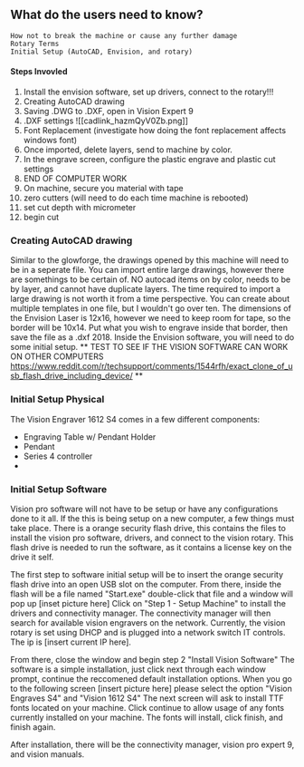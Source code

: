 ## What do the users need to know?
	How not to break the machine or cause any further damage
	Rotary Terms
	Initial Setup (AutoCAD, Envision, and rotary)

#### Steps Invovled
1. Install the envision software, set up drivers, connect to the rotary!!!
2. Creating AutoCAD drawing
3. Saving .DWG to .DXF, open in Vision Expert 9
4. .DXF settings ![[cadlink_hazmQyV0Zb.png]]
5. Font Replacement (investigate how doing the font replacement affects windows font)
6. Once imported, delete layers, send to machine by color.
7. In the engrave screen, configure the plastic engrave and plastic cut settings
8. END OF COMPUTER WORK
9. On machine, secure you material with tape
10. zero cutters (will need to do each time machine is rebooted)
11. set cut depth with micrometer
12. begin cut

### Creating AutoCAD drawing
Similar to the glowforge, the drawings opened by this machine will need to be in a seperate file. You can import entire large drawings, however there are somethings to be certain of. NO autocad items on by color, needs to be by layer, and cannot have duplicate layers. The time required to import a large drawing is not worth it from a time perspective. You can create about multiple templates in one file, but I wouldn't go over ten. 
The dimensions of the Envision Laser is 12x16, however we need to keep room for tape, so the border will be 10x14. Put what you wish to engrave inside that border, then save the file as a .dxf 2018.
Inside the Envision software, you will need to do some initial setup. ** TEST TO SEE IF THE VISION SOFTWARE CAN WORK ON OTHER COMPUTERS https://www.reddit.com/r/techsupport/comments/1544rfh/exact_clone_of_usb_flash_drive_including_device/ **

### Initial Setup Physical

The Vision Engraver 1612 S4 comes in a few different components:
- Engraving Table w/ Pendant Holder
- Pendant
- Series 4 controller
- 

### Initial Setup Software
Vision pro software will not have to be setup or have any configurations done to it all.
If the this is being setup on a new computer, a few things must take place. There is a orange security flash drive, this contains the files to install the vision pro software, drivers, and connect to the vision rotary. This flash drive is needed to run the software, as it contains a license key on the drive it self. 

The first step to software initial setup will be to insert the orange security flash drive into an open USB slot on the computer. From there, inside the flash will be a file named "Start.exe" double-click that file and a window will pop up [inset picture here] Click on "Step 1 - Setup Machine" to install the drivers and connectivity manager. The connectivity manager will then search for available vision engravers on the network. Currently, the vision rotary is set using DHCP and is plugged into a network switch IT controls. The ip is [insert current IP here]. 

From there, close the window and begin step 2 "Install Vision Software" The software is a simple installation, just click next through each window prompt, continue the reccomened default installation options. When you go to the following screen [insert picture here] please select the option "Vision Engraves S4" and "Vision 1612 S4" The next screen will ask to install TTF fonts located on your machine. Click continue to allow usage of any fonts currently installed on your machine. The fonts will install, click finish, and finish again.



After installation, there will be the connectivity manager, vision pro expert 9, and vision manuals. 
